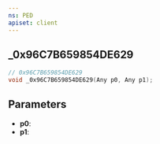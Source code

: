 ```yaml
---
ns: PED
apiset: client
---
```

## _0x96C7B659854DE629

```c
// 0x96C7B659854DE629
void _0x96C7B659854DE629(Any p0, Any p1);
```


## Parameters
* **p0**:
* **p1**: